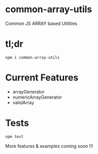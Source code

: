 # common-array-utils

Common JS ARRAY based Utilities

# tl;dr 
```
npm i common-array-utils
```

# Current Features

* arrayGenerator
* numericArrayGenerator 
* validArray

# Tests
```
npm test
```

More features & examples coming soon !!!